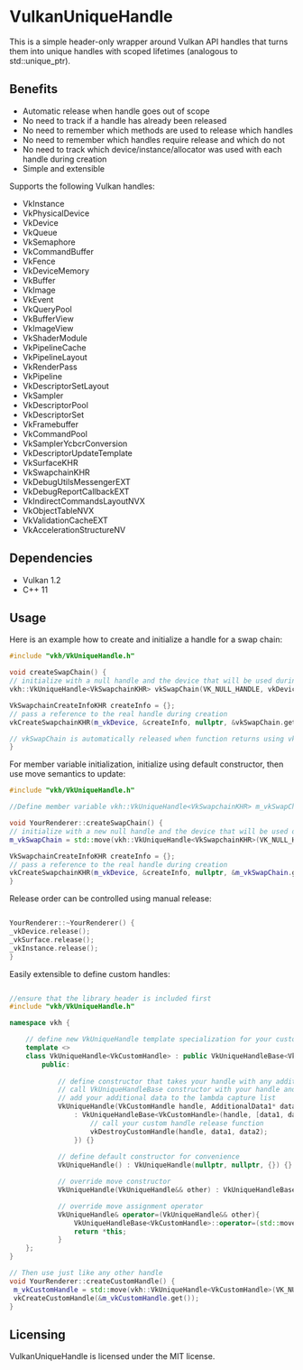 # VulkanUniqueHandle

This is a simple header-only wrapper around Vulkan API handles that turns them into unique handles with scoped lifetimes (analogous to std::unique_ptr).

## Benefits
 <ul>
  <li>Automatic release when handle goes out of scope</li>
  <li>No need to track if a handle has already been released</li>
  <li>No need to remember which methods are used to release which handles</li>
  <li>No need to remember which handles require release and which do not</li>
  <li>No need to track which device/instance/allocator was used with each handle during creation</li>
  <li>Simple and extensible</li>
</ul> 

Supports the following Vulkan handles:
<ul>
  <li>VkInstance</li>
  <li>VkPhysicalDevice</li>
  <li>VkDevice</li>
  <li>VkQueue</li>
  <li>VkSemaphore</li>
  <li>VkCommandBuffer</li>
  <li>VkFence</li>
  <li>VkDeviceMemory</li>
  <li>VkBuffer</li>
  <li>VkImage</li>
  <li>VkEvent</li>
  <li>VkQueryPool</li>
  <li>VkBufferView</li>
  <li>VkImageView</li>
  <li>VkShaderModule</li>
  <li>VkPipelineCache</li>
  <li>VkPipelineLayout</li>
  <li>VkRenderPass</li>
  <li>VkPipeline</li>
  <li>VkDescriptorSetLayout</li>
  <li>VkSampler</li>
  <li>VkDescriptorPool</li>
  <li>VkDescriptorSet</li>
  <li>VkFramebuffer</li>
  <li>VkCommandPool</li>
  <li>VkSamplerYcbcrConversion</li>
  <li>VkDescriptorUpdateTemplate</li>
  <li>VkSurfaceKHR</li>
  <li>VkSwapchainKHR</li>
  <li>VkDebugUtilsMessengerEXT</li>
  <li>VkDebugReportCallbackEXT</li>
  <li>VkIndirectCommandsLayoutNVX</li>
  <li>VkObjectTableNVX</li>
  <li>VkValidationCacheEXT</li>
  <li>VkAccelerationStructureNV</li>
</ul>

## Dependencies
<ul>
 <li>Vulkan 1.2</li>
 <li>C++ 11</li>
</ul>

## Usage

Here is an example how to create and initialize a handle for a swap chain:
```cpp
#include "vkh/VkUniqueHandle.h"

void createSwapChain() {
// initialize with a null handle and the device that will be used during creation
vkh::VkUniqueHandle<VkSwapchainKHR> vkSwapChain(VK_NULL_HANDLE, vkDevice);

VkSwapchainCreateInfoKHR createInfo = {};
// pass a reference to the real handle during creation
vkCreateSwapchainKHR(m_vkDevice, &createInfo, nullptr, &vkSwapChain.get());

// vkSwapChain is automatically released when function returns using vkDestroySwapchainKHR
}
```

For member variable initialization, initialize using default constructor, then use move semantics to update:
```cpp
#include "vkh/VkUniqueHandle.h"

//Define member variable vkh::VkUniqueHandle<VkSwapchainKHR> m_vkSwapChain;

void YourRenderer::createSwapChain() {
// initialize with a new null handle and the device that will be used during creation
m_vkSwapChain = std::move(vkh::VkUniqueHandle<VkSwapchainKHR>(VK_NULL_HANDLE, vkDevice));

VkSwapchainCreateInfoKHR createInfo = {};
// pass a reference to the real handle during creation
vkCreateSwapchainKHR(m_vkDevice, &createInfo, nullptr, &m_vkSwapChain.get());
}
```

Release order can be controlled using manual release:
```cpp

YourRenderer::~YourRenderer() {
_vkDevice.release();
_vkSurface.release();
_vkInstance.release();
}
```

Easily extensible to define custom handles:
```cpp

//ensure that the library header is included first
#include "vkh/VkUniqueHandle.h"

namespace vkh {

    // define new VkUniqueHandle template specialization for your custom handle (VkCustomHandle) under vkh namespace
    template <>
    class VkUniqueHandle<VkCustomHandle> : public VkUniqueHandleBase<VkCustomHandle> {
        public:
            
            // define constructor that takes your handle with any additional data required for release
            // call VkUniqueHandleBase constructor with your handle and lambda destructor
            // add your additional data to the lambda capture list
            VkUniqueHandle(VkCustomHandle handle, AdditionalData1* data1, AdditionalData2 data2) 
                : VkUniqueHandleBase<VkCustomHandle>(handle, [data1, data2](VkCustomHandle handle){
                    // call your custom handle release function
                    vkDestroyCustomHandle(handle, data1, data2);
                }) {}
                
            // define default constructor for convenience
            VkUniqueHandle() : VkUniqueHandle(nullptr, nullptr, {}) {}

            // override move constructor
            VkUniqueHandle(VkUniqueHandle&& other) : VkUniqueHandleBase<VkCustomHandle>(std::move(other)) {}

            // override move assignment operator
            VkUniqueHandle& operator=(VkUniqueHandle&& other){
                VkUniqueHandleBase<VkCustomHandle>::operator=(std::move(other));
                return *this;
            }
    };
}

// Then use just like any other handle
void YourRenderer::createCustomHandle() {
 m_vkCustomHandle = std::move(vkh::VkUniqueHandle<VkCustomHandle>(VK_NULL_HANDLE, m_additionalData1, m_additionalData2));
 vkCreateCustomHandle(&m_vkCustomHandle.get());
}
```

## Licensing
VulkanUniqueHandle is licensed under the MIT license. 

